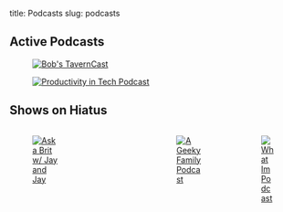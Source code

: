 title: Podcasts
slug: podcasts

<h2 class="subtitle is-2">Active Podcasts</h2>
<section class="section">
<div class="level">
<div class="level-item">
<figure class="image is-128x128">
<a href="https://kjaymiller.transistor.fm"><img alt="Bob's TavernCast" src="https://images-internal.transistor.fm/images/show/5833/medium_1574279200-artwork.jpg"></a>
</figure>
<div class="level-item is-128x128">
<figure class="image">
<a href="https://podcast.productivityintech.com"><img src="https://images-internal.transistor.fm/images/show/799/medium_1561758687-artwork.jpg" alt="Productivity in Tech Podcast" /></a>
</figure>
</div>
</div>
</section>

<h2 class="subtitle is-2">Shows on Hiatus</h2>
<section class="section">
<div class="columns">
<div class="column">
<figure class="image is-128x128">
<a href="https://www.askabrit.us"><img src="https://images-internal.transistor.fm/images/show/801/medium_1546460933-artwork.jpg" alt="Ask a Brit w/ Jay and Jay" /></a>
</figure>
</div>
<div class="column">
<figure class="image is-128x128">
<a href="https://devotaku.transistor.fm"><img src="https://images-internal.transistor.fm/images/show/826/medium_1546728223-artwork.jpg" alt="DevOtaku" /></a>
</figure>
</div>
<div class="column">
<figure class="image is-128x128">
<a href="https://geekyfamily.transistor.fm"><img src="https://images-internal.transistor.fm/images/show/1398/medium_1552486793-artwork.jpg" alt="A Geeky Family Podcast" /></a>
</figure>
</div>
<div class="column">
<figure class="image is-128x128">
<a href="https://kjaymiller.transistor.fm"><img src="https://images-internal.transistor.fm/images/show/1226/medium_1550518016-artwork.jpg" alt="What Im Podcast" /></a>
</figure>
</div>
</div>
</section>
